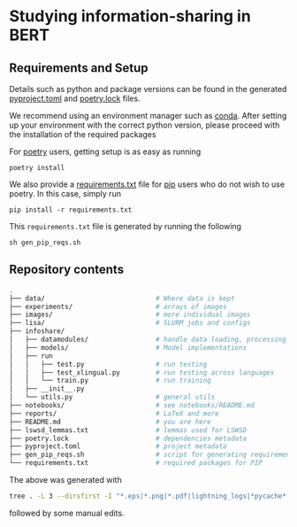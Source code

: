 # Studying information-sharing in BERT

## Requirements and Setup

Details such as python and package versions can be found in the generated
[pyproject.toml](pyproject.toml) and [poetry.lock](poetry.lock) files.

We recommend using an environment manager such as
[conda](https://docs.conda.io/en/latest/). After setting up your environment
with the correct python version, please proceed with the installation of the
required packages

For [poetry](https://python-poetry.org/) users, getting setup is as easy as
running

```terminal
poetry install
```

We also provide a [requirements.txt](requirements.txt) file for
[pip](https://pypi.org/project/pip/) users who do not wish to use poetry. In
this case, simply run

```terminal
pip install -r requirements.txt
```

This `requirements.txt` file is generated by running the following

```terminal
sh gen_pip_reqs.sh
```

## Repository contents

```bash
.
├── data/                            # Where data is kept
├── experiments/                     # arrays of images
├── images/                          # more individual images
├── lisa/                            # SLURM jobs and configs
├── infoshare/
│   ├── datamodules/                 # handle data loading, processing
│   ├── models/                      # Model implementations
│   ├── run
│   │   ├── test.py                  # run testing
│   │   ├── test_xlingual.py         # run testing across languages
│   │   └── train.py                 # run training
│   ├── __init__.py
│   └── utils.py                     # general utils
├── notebooks/                       # see notebooks/README.md
├── reports/                         # LaTeX and more
├── README.md                        # you are here
├── lswsd_lemmas.txt                 # lemmas used for LSWSD
├── poetry.lock                      # dependencies metadata
├── pyproject.toml                   # project metadata
├── gen_pip_reqs.sh                  # script for generating requirements.txt
└── requirements.txt                 # required packages for PIP
```

The above was generated with

```bash
tree . -L 3 --dirsfirst -I "*.eps|*.png|*.pdf|lightning_logs|*pycache*|backup"
```

followed by some manual edits.
